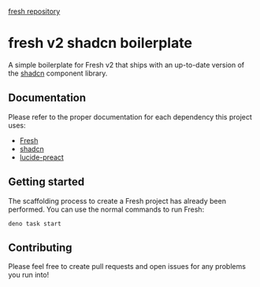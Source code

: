 [fresh repository](https://github.com/denoland/fresh)

# fresh v2 shadcn boilerplate

A simple boilerplate for Fresh v2 that ships with an up-to-date version of the [shadcn](https://github.com/shadcn-ui/ui) component library.

## Documentation

Please refer to the proper documentation for each dependency this project uses:
- [Fresh](https://fresh.deno.dev/docs/introduction)
- [shadcn](https://ui.shadcn.com/docs)
- [lucide-preact](https://lucide.dev/)

## Getting started

The scaffolding process to create a Fresh project has already been performed. You can use the normal commands to run Fresh:

```
deno task start
```

## Contributing

Please feel free to create pull requests and open issues for any problems you run into!